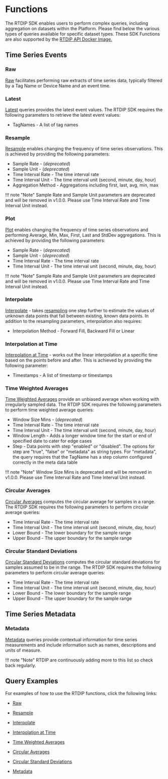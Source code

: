 # Functions

The RTDIP SDK enables users to perform complex queries, including aggregation on datasets within the Platform. Please find below the various types of queries available for specific dataset types. These SDK Functions are also supported by the [RTDIP API Docker Image.](https://hub.docker.com/r/rtdip/api)

## Time Series Events

### Raw

[Raw](../code-reference/query/functions/time_series/raw.md) facilitates performing raw extracts of time series data, typically filtered by a Tag Name or Device Name and an event time.

### Latest

[Latest](../code-reference/query/functions/time_series/latest.md) queries provides the latest event values. The RTDIP SDK requires the following parameters to retrieve the latest event values:
- TagNames - A list of tag names

### Resample

[Resample](../code-reference/query/functions/time_series/resample.md) enables changing the frequency of time series observations. This is achieved by providing the following parameters:

- Sample Rate - (<em>deprecated</em>)
- Sample Unit - (<em>deprecated</em>)
- Time Interval Rate - The time interval rate
- Time Interval Unit - The time interval unit (second, minute, day, hour)
- Aggregation Method - Aggregations including first, last, avg, min, max

!!! note "Note"
    </b>Sample Rate and Sample Unit parameters are deprecated and will be removed in v1.0.0. Please use Time Interval Rate and Time Interval Unit instead.<br />

### Plot

[Plot](../code-reference/query/functions/time_series/plot.md) enables changing the frequency of time series observations and performing Average, Min, Max, First, Last and StdDev aggregations. This is achieved by providing the following parameters:

- Sample Rate - (<em>deprecated</em>)
- Sample Unit - (<em>deprecated</em>)
- Time Interval Rate - The time interval rate
- Time Interval Unit - The time interval unit (second, minute, day, hour)

!!! note "Note"
    </b>Sample Rate and Sample Unit parameters are deprecated and will be removed in v1.0.0. Please use Time Interval Rate and Time Interval Unit instead.<br />

### Interpolate

[Interpolate](../code-reference/query/functions/time_series/interpolate.md) - takes [resampling](#resample) one step further to estimate the values of unknown data points that fall between existing, known data points. In addition to the resampling parameters, interpolation also requires:

- Interpolation Method - Forward Fill, Backward Fill or Linear

### Interpolation at Time

[Interpolation at Time](../code-reference/query/functions/time_series/interpolation-at-time.md) - works out the linear interpolation at a specific time based on the points before and after. This is achieved by providing the following parameter:

- Timestamps - A list of timestamp or timestamps

### Time Weighted Averages

[Time Weighted Averages](../code-reference/query/functions/time_series/time-weighted-average.md) provide an unbiased average when working with irregularly sampled data. The RTDIP SDK requires the following parameters to perform time weighted average queries:

- Window Size Mins - (<em>deprecated</em>)
- Time Interval Rate - The time interval rate
- Time Interval Unit - The time interval unit (second, minute, day, hour)
- Window Length - Adds a longer window time for the start or end of specified date to cater for edge cases
- Step - Data points with step "enabled" or "disabled". The options for step are "true", "false" or "metadata" as string types. For "metadata", the query requires that the TagName has a step column configured correctly in the meta data table

!!! note "Note"
    </b>Window Size Mins is deprecated and will be removed in v1.0.0. Please use Time Interval Rate and Time Interval Unit instead.<br />

### Circular Averages

[Circular Averages](../code-reference/query/functions/time_series/circular-average.md) computes the circular average for samples in a range. The RTDIP SDK requires the following parameters to perform circular average queries:

- Time Interval Rate - The time interval rate
- Time Interval Unit - The time interval unit (second, minute, day, hour)
- Lower Bound - The lower boundary for the sample range
- Upper Bound - The upper boundary for the sample range

### Circular Standard Deviations

[Circular Standard Deviations](..//code-reference/query/functions/time_series/circular-standard-deviation.md) computes the circular standard deviations for samples assumed to be in the range. The RTDIP SDK requires the following parameters to perform circular average queries:

- Time Interval Rate - The time interval rate
- Time Interval Unit - The time interval unit (second, minute, day, hour)
- Lower Bound - The lower boundary for the sample range
- Upper Bound - The upper boundary for the sample range

## Time Series Metadata

### Metadata
[Metadata](../code-reference/query/functions/metadata.md) queries provide contextual information for time series measurements and include information such as names, descriptions and units of measure.


!!! note "Note"
    </b>RTDIP are continuously adding more to this list so check back regularly.<br />

## Query Examples
For examples of how to use the RTDIP functions, click the following links:

* [Raw](../examples/query/Raw.md)

* [Resample](../examples/query/Resample.md)

* [Interpolate](../examples/query/Interpolate.md)

* [Interpolation at Time](../examples/query/Interpolation-at-Time.md)

* [Time Weighted Averages](../examples/query/Time-Weighted-Average.md)

* [Circular Averages](../examples/query/Circular-Average.md)

* [Circular Standard Deviations](../examples/query/Circular-Standard-Deviation.md)

* [Metadata](../examples/query/Metadata.md)
